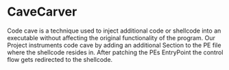 # CaveCarver

Code cave is a technique used to inject additional code or shellcode into an executable
without affecting the original functionality of the program.
Our Project instruments code cave by adding an additional Section to the PE file 
where the shellcode resides in. After patching the PEs EntryPoint the control flow gets redirected to the shellcode.


